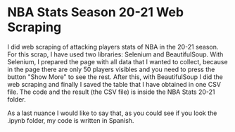 # NBA Stats Season 20-21 Web Scraping
I did web scraping of attacking players stats of NBA in the 20-21 season. For this scrap, I have used two libraries: Selenium and BeautifulSoup. With Selenium, I prepared the page with all data that I wanted to collect, because in the page there are only 50 players visibles and you need to press the button "Show More" to see the rest. After this, with BeautifulSoup I did the web scraping and finally I saved the table that I have obtained in one CSV file.
The code and the result (the CSV file) is inside the NBA Stats 20-21 folder.

As a last nuance I would like to say that, as you could see if you look the .ipynb folder, my code is written in Spanish.
